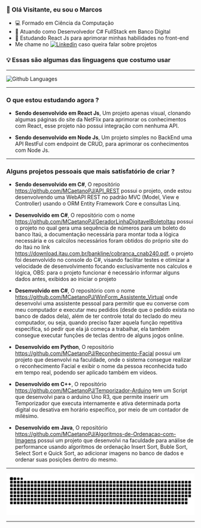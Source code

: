 <h3>👋 Olá Visitante, eu sou o Marcos</h3>

- 💻 Formado em Ciência da Computação
- 📘 Atuando como Desenvolvedor C# FullStack em Banco Digital
- 👀 Estudando React Js para aprimorar minhas habilidades no front-end
- Me chame no <a href="https://www.linkedin.com/in/marcos-caetano/" rel="nofollow"><img src="https://camo.githubusercontent.com/6dc9828248fb64760c234f5b24c275a4912e9bb546c281d0c8e67cecb3381669/68747470733a2f2f696d672e736869656c64732e696f2f62616467652f2d4c696e6b6564496e2d626c75653f7374796c653d666c6174266c6f676f3d4c696e6b6564696e266c6f676f436f6c6f723d7768697465" alt="Linkedin" data-canonical-src="https://img.shields.io/badge/-LinkedIn-blue?style=flat&amp;logo=Linkedin&amp;logoColor=white" style="max-width:100%;"></a> caso queira falar sobre projetos

<h3><b>💡 Essas são algumas das linguagens que costumo usar</b></h3>
<hr>

![Github Languages](https://github-readme-stats.vercel.app/api/top-langs/?username=MCaetanoPJ&layout=compact&count_private=true&theme=chartreuse-dark)

<hr>
<h3><b>O que estou estudando agora ?</b></h3>

- <b>Sendo desenvolvido em React Js</b>, Um projeto apenas visual, clonando algumas páginas do site da NetFlix para aprimorar os conhecimentos com React, esse projeto não possui integração com nenhuma API.

- <b>Sendo desenvolvido em Node Js</b>, Um projeto simples no BackEnd uma API RestFul com endpoint de CRUD, para aprimorar os conhecimentos com Node Js.

<hr>

<h3><b>Alguns projetos pessoais que mais satisfatório de criar ?</b></h3>

- <b>Sendo desenvolvido em C#</b>, O repositório https://github.com/MCaetanoPJ/API_REST possui o projeto, onde estou desenvolvendo uma WebAPI REST no padrão MVC (Model, View e Controller) usando o ORM Entity Framework Core e consultas Linq.

- <b>Desenvolvido em C#</b>, O repositório com o nome https://github.com/MCaetanoPJ/GeradorLinhaDigitavelBoletoItau possui o projeto no qual gera uma sequência de números para um boleto do banco Itaú, a documentação necessária para montar toda a lógica necessária e os calcúlos necessários foram obtidos do próprio site do do Itaú no link https://download.itau.com.br/bankline/cobranca_cnab240.pdf, o projeto foi desenvolvido no console do C#, visando facilitar testes e otimizar a velocidade de desenvolvimento focando exclusivamente nos calculos e lógica,
OBS: para o projeto funcionar é necessário informar alguns dados antes, exibidos ao iniciar o projeto

- <b>Desenvolvido em C#</b>, O repositório com o nome https://github.com/MCaetanoPJ/WinForm_Assistente_Virtual onde desenvolvi uma assistente pessoal para permitir que eu converse com meu computador e executar meu pedidos (desde que o pedido exista no banco de dados dela), além de ter controle total do teclado do meu computador, ou seja, quando preciso fazer aquela função repetitiva especifíca, só pedir que ela já começa a trabalhar, ela também consegue executar funções de teclas dentro de alguns jogos online.

- <b>Desenvolvido em Python</b>, O repositório https://github.com/MCaetanoPJ/Reconhecimento-Facial possui um projeto que desenvolvi na faculdade, onde o sistema consegue realizar o reconhecimento Facial e exibir o nome da pessoa reconhecida tudo em tempo real, podendo ser aplicado também em vídeos.

- <b>Desenvolvido em C++</b>, O repositório https://github.com/MCaetanoPJ/Temporizador-Arduino tem um Script que desenvolvi para o arduino Uno R3, que permite inserir um Temporizador que executa internamente e ativa determinada porta digital ou desativa em horário específico, por meio de um contador de milésimo.

- <b>Desenvolvido em Java</b>, O repositório https://github.com/MCaetanoPJ/Algoritmos-de-Ordenacao-com-Imagens possui um projeto que desenvolvi na faculdade para análise de performance usando algoritmos de ordenação Insert Sort, Buble Sort, Select Sort e Quick Sort, ao adicionar imagens no banco de dados e ordenar suas posições dentro do mesmo.

<hr>

![Snake animation](https://github.com/MCaetanoPJ/MCaetanoPJ/blob/main/github-MCaetanoPJ-contribution.svg)

<hr>

<!---
MCaetanoPJ/MCaetanoPJ is a ✨ special ✨ repository because its `README.md` (this file) appears on your GitHub profile.
You can click the Preview link to take a look at your changes.

//ícone do Linkedin
<a href="https://www.linkedin.com/in/marcos-caetano/" rel="nofollow"><img src="https://camo.githubusercontent.com/6dc9828248fb64760c234f5b24c275a4912e9bb546c281d0c8e67cecb3381669/68747470733a2f2f696d672e736869656c64732e696f2f62616467652f2d4c696e6b6564496e2d626c75653f7374796c653d666c6174266c6f676f3d4c696e6b6564696e266c6f676f436f6c6f723d7768697465" alt="Linkedin" data-canonical-src="https://img.shields.io/badge/-LinkedIn-blue?style=flat&amp;logo=Linkedin&amp;logoColor=white" style="max-width:100%;"></a>

//
- O repositório ********* tem um projeto onde realizei a integração windows form <b>C#</b> com um arduino Uno com a intenção de automatizar minha máquina de café, ou seja, todo dia em um horário específico tem um café quentinho pronto.

//Exibir estatística do GitHub
![Anurag's GitHub stats](https://github-readme-stats.vercel.app/api?username=MCaetanoPJ&show_icons=true&theme=chartreuse-dark)

//Exibir as linguagens usadas em projetos no github
![Github Languages](https://github-readme-stats.vercel.app/api/top-langs/?username=MCaetanoPJ&layout=compact&count_private=true&theme=chartreuse-dark)

//Exibir a animação da snake
Link para baixar o GIF especifico para cada usuário: https://platane.github.io/snk/
![Snake animation](https://github.com/LucasFernandesBrazil/LucasFernandesBrazil/blob/output/github-contribution-grid-snake.svg)
--->
